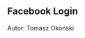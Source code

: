 ## Facebook Login

Autor: Tomasz Okoński

<div id="fb-root"></div>
<script async defer crossorigin="anonymous" src="https://connect.facebook.net/pl_PL/sdk.js#xfbml=1&version=v3.2&appId=351134035507396&autoLogAppEvents=1">
		  window.fbAsyncInit = function() {
			FB.init({
			  appId      : '351134035507396',
			  cookie     : true,
			  xfbml      : true,
			  version    : 'v3.2'
			});
			  
			FB.AppEvents.logPageView();   
			  
		  };

		  (function(d, s, id){
			 var js, fjs = d.getElementsByTagName(s)[0];
			 if (d.getElementById(id)) {return;}
			 js = d.createElement(s); js.id = id;
			 js.src = "https://connect.facebook.net/en_US/sdk.js";
			 fjs.parentNode.insertBefore(js, fjs);
		   }(document, 'script', 'facebook-jssdk'));
		   function checkLoginState() {
			  FB.getLoginStatus(function(response) {
				statusChangeCallback(response);
			  });
			}
</script>
<div class="fb-login-button" data-size="medium" data-button-type="login_with" data-auto-logout-link="false" data-use-continue-as="false"></div>
<fb:login-button scope="public_profile,email" onlogin="checkLoginState();">
</fb:login-button>

<div id="status">
</div>